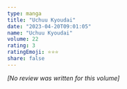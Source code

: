```yaml
---
type: manga
title: "Uchuu Kyoudai"
date: "2023-04-20T09:01:05"
name: "Uchuu Kyoudai"
volume: 22
rating: 3
ratingEmoji: ⭐️⭐️⭐️
share: false
---
```


*[No review was written for this volume]*
